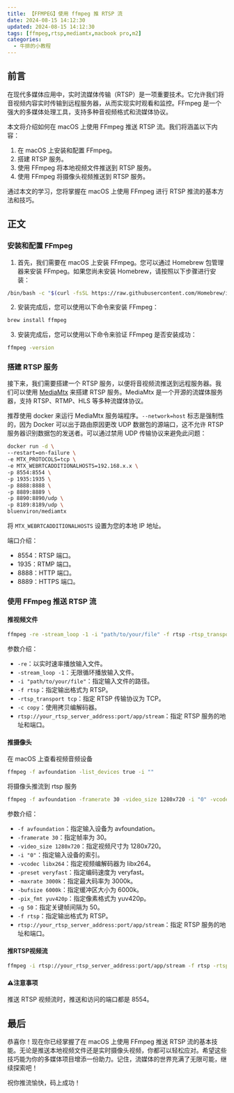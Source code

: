 ```yaml
---
title: 【FFMPEG】使用 ffmpeg 推 RTSP 流
date: 2024-08-15 14:12:30
updated: 2024-08-15 14:12:30
tags: [ffmpeg,rtsp,mediamtx,macbook pro,m2]
categories: 
  - 牛排的小教程
---
```


## 前言

在现代多媒体应用中，实时流媒体传输（RTSP）是一项重要技术。它允许我们将音视频内容实时传输到远程服务器，从而实现实时观看和监控。FFmpeg 是一个强大的多媒体处理工具，支持多种音视频格式和流媒体协议。

本文将介绍如何在 macOS 上使用 FFmpeg 推送 RTSP 流。我们将涵盖以下内容：
1. 在 macOS 上安装和配置 FFmpeg。
2. 搭建 RTSP 服务。
3. 使用 FFmpeg 将本地视频文件推送到 RTSP 服务。
4. 使用 FFmpeg 将摄像头视频推送到 RTSP 服务。

通过本文的学习，您将掌握在 macOS 上使用 FFmpeg 进行 RTSP 推流的基本方法和技巧。

<!-- more -->

## 正文

### 安装和配置 FFmpeg

1. 首先，我们需要在 macOS 上安装 FFmpeg。您可以通过 Homebrew 包管理器来安装 FFmpeg。如果您尚未安装 Homebrew，请按照以下步骤进行安装：

```bash
/bin/bash -c "$(curl -fsSL https://raw.githubusercontent.com/Homebrew/install/HEAD/install.sh)"
```

2. 安装完成后，您可以使用以下命令来安装 FFmpeg：

```bash
brew install ffmpeg
```

3. 安装完成后，您可以使用以下命令来验证 FFmpeg 是否安装成功：

```bash
ffmpeg -version
```

### 搭建 RTSP 服务

接下来，我们需要搭建一个 RTSP 服务，以便将音视频流推送到远程服务器。我们可以使用 [MediaMtx](https://mediamtx.com/) 来搭建 RTSP 服务。MediaMtx 是一个开源的流媒体服务器，支持 RTSP、RTMP、HLS 等多种流媒体协议。

推荐使用 docker 来运行 MediaMtx 服务端程序。`--network=host` 标志是强制性的，因为 Docker 可以出于路由原因更改 UDP 数据包的源端口，这不允许 RTSP 服务器识别数据包的发送者。可以通过禁用 UDP 传输协议来避免此问题：

```bash
docker run -d \
--restart=on-failure \
-e MTX_PROTOCOLS=tcp \
-e MTX_WEBRTCADDITIONALHOSTS=192.168.x.x \
-p 8554:8554 \
-p 1935:1935 \
-p 8888:8888 \
-p 8889:8889 \
-p 8890:8890/udp \
-p 8189:8189/udp \
bluenviron/mediamtx
```

将 `MTX_WEBRTCADDITIONALHOSTS` 设置为您的本地 IP 地址。

端口介绍：
- 8554：RTSP 端口。
- 1935：RTMP 端口。
- 8888：HTTP 端口。
- 8889：HTTPS 端口。

### 使用 FFmpeg 推送 RTSP 流

#### 推视频文件

```bash
ffmpeg -re -stream_loop -1 -i "path/to/your/file" -f rtsp -rtsp_transport tcp -c copy rtsp://your_rtsp_server_address:port/app/stream
```

参数介绍：
- `-re`：以实时速率播放输入文件。
- `-stream_loop -1`：无限循环播放输入文件。
- `-i "path/to/your/file"`：指定输入文件的路径。
- `-f rtsp`：指定输出格式为 RTSP。
- `-rtsp_transport tcp`：指定 RTSP 传输协议为 TCP。
- `-c copy`：使用拷贝编解码器。
- `rtsp://your_rtsp_server_address:port/app/stream`：指定 RTSP 服务的地址和端口。

#### 推摄像头

在 macOS 上查看视频音频设备

```bash
ffmpeg -f avfoundation -list_devices true -i ""
```

将摄像头推流到 rtsp 服务

```bash
ffmpeg -f avfoundation -framerate 30 -video_size 1280x720 -i "0" -vcodec libx264 -preset veryfast -maxrate 3000k -bufsize 6000k -pix_fmt yuv420p -g 50 -f rtsp rtsp://your_rtsp_server_address:port/app/stream
```

参数介绍：
- `-f avfoundation`：指定输入设备为 avfoundation。
- `-framerate 30`：指定帧率为 30。
- `-video_size 1280x720`：指定视频尺寸为 1280x720。
- `-i "0"`：指定输入设备的索引。
- `-vcodec libx264`：指定视频编解码器为 libx264。
- `-preset veryfast`：指定编码速度为 veryfast。
- `-maxrate 3000k`：指定最大码率为 3000k。
- `-bufsize 6000k`：指定缓冲区大小为 6000k。
- `-pix_fmt yuv420p`：指定像素格式为 yuv420p。
- `-g 50`：指定关键帧间隔为 50。
- `-f rtsp`：指定输出格式为 RTSP。
- `rtsp://your_rtsp_server_address:port/app/stream`：指定 RTSP 服务的地址和端口。

#### 推RTSP视频流

```bash
ffmpeg -i rtsp://your_rtsp_server_address:port/app/stream -f rtsp -rtsp_transport tcp -c copy rtsp://your_rtsp_server_address:port/app/stream
```

#### ⚠️注意事项

推送 RTSP 视频流时，推送和访问的端口都是 8554。

## 最后

恭喜你！现在你已经掌握了在 macOS 上使用 FFmpeg 推送 RTSP 流的基本技能。无论是推送本地视频文件还是实时摄像头视频，你都可以轻松应对。希望这些技巧能为你的多媒体项目增添一份助力。记住，流媒体的世界充满了无限可能，继续探索吧！

祝你推流愉快，码上成功！